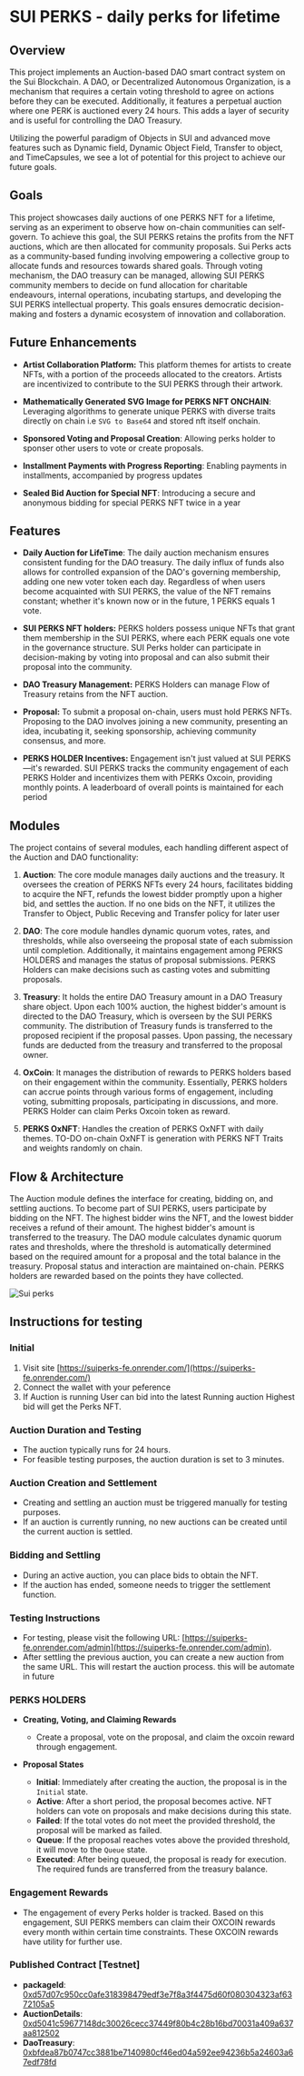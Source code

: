 # SUI PERKS - daily perks for lifetime

## Overview

This project implements an Auction-based DAO smart contract system on the Sui Blockchain. A DAO, or Decentralized Autonomous Organization, is a mechanism that requires a certain voting threshold to agree on actions before they can be executed. Additionally, it features a perpetual auction where one PERK is auctioned every 24 hours. This adds a layer of security and is useful for controlling the DAO Treasury.

Utilizing the powerful paradigm of Objects in SUI and advanced move features such as Dynamic field, Dynamic Object Field, Transfer to object, and TimeCapsules, we see a lot of potential for this project to achieve our future goals. 

## Goals 

This project showcases daily auctions of one PERKS NFT for a lifetime, serving as an experiment to observe how on-chain communities can self-govern. To achieve this goal, the SUI PERKS retains the profits from the NFT auctions, which are then allocated for community proposals. Sui Perks acts as a community-based funding involving empowering a collective group  to allocate funds and resources towards shared goals. Through voting mechanism, the DAO treasury can be managed, allowing SUI PERKS community members to decide on fund allocation for charitable endeavours, internal operations, incubating startups, and developing the SUI PERKS intellectual property. This goals ensures democratic decision-making and fosters a dynamic ecosystem of innovation and collaboration.

## Future Enhancements

- **Artist Collaboration Platform:** This platform themes for artists to create NFTs, with a portion of the proceeds allocated to the creators. Artists are incentivized to contribute to the SUI PERKS through their artwork.

- **Mathematically Generated SVG Image for PERKS NFT ONCHAIN**:  Leveraging algorithms to generate unique PERKS with diverse traits directly on chain i.e `SVG to Base64` and stored nft itself onchain.

- **Sponsored Voting and Proposal Creation**: Allowing perks holder to sponser other users to vote or create proposals.

- **Installment Payments with Progress Reporting**: Enabling payments in installments, accompanied by progress updates

- **Sealed Bid Auction for Special NFT**: Introducing a secure and anonymous bidding for special PERKS NFT twice in a year 


## Features 

- **Daily Auction for LifeTime**:  The daily auction mechanism ensures consistent funding for the DAO treasury. The daily influx of funds also allows for controlled expansion of the DAO's governing membership, adding one new voter token each day. Regardless of when users become acquainted with SUI PERKS, the value of the NFT remains constant; whether it's known now or in the future, 1 PERKS equals 1 vote.

- **SUI PERKS NFT holders:** PERKS holders possess unique NFTs that grant them membership in the SUI PERKS, where each PERK equals one vote in the governance structure. SUI Perks holder can participate in decision-making by voting into proposal and can also submit their proposal into the community. 

- **DAO Treasury Management:** PERKS Holders can manage Flow of Treasury retains from the NFT auction.

- **Proposal:** To submit a proposal on-chain, users must hold PERKS NFTs. Proposing to the DAO involves joining a new community, presenting an idea, incubating it, seeking sponsorship, achieving community consensus, and more.

- **PERKS HOLDER Incentives:** Engagement isn't just valued at SUI PERKS—it's rewarded. SUI PERKS tracks the community engagement of each PERKS Holder and incentivizes them with PERKs Oxcoin, providing monthly points. A leaderboard of overall points is maintained for each period


## Modules

The project contains of several modules, each handling different aspect of the Auction and DAO functionality: 

1. **Auction**: The core module manages daily auctions and the treasury. It oversees the creation of PERKS NFTs every 24 hours, facilitates bidding to acquire the NFT, refunds the lowest bidder promptly upon a higher bid, and settles the auction. If no one bids on the NFT, it utilizes the Transfer to Object, Public Receving and Transfer policy for later user

2. **DAO**: The core module handles dynamic quorum votes, rates, and thresholds, while also overseeing the proposal state of each submission until completion. Additionally, it maintains engagement among PERKS HOLDERS and manages the status of proposal submissions. PERKS Holders can make decisions such as casting votes and submitting proposals.

3. **Treasury**: It holds the entire DAO Treasury amount in a DAO Treasury share object. Upon each 100% auction, the highest bidder's amount is directed to the DAO Treasury, which is overseen by the SUI PERKS community. The distribution of Treasury funds is transferred to the proposed recipient if the proposal passes. Upon passing, the necessary funds are deducted from the treasury and transferred to the proposal owner.

4. **OxCoin**: It manages the distribution of rewards to PERKS holders based on their engagement within the community. Essentially, PERKS holders can accrue points through various forms of engagement, including voting, submitting proposals, participating in discussions, and more. PERKS Holder can claim Perks Oxcoin token as reward. 

5. **PERKS OxNFT**: Handles the creation of PERKS OxNFT with daily themes. TO-DO on-chain OxNFT is generation with PERKS NFT Traits and weights randomly on chain.


## Flow & Architecture 

The Auction module defines the interface for creating, bidding on, and settling auctions. To become part of SUI PERKS, users participate by bidding on the NFT. The highest bidder wins the NFT, and the lowest bidder receives a refund of their amount. The highest bidder's amount is transferred to the treasury. The DAO module calculates dynamic quorum rates and thresholds, where the threshold is automatically determined based on the required amount for a proposal and the total balance in the treasury. Proposal status and interaction are maintained on-chain. PERKS holders are rewarded based on the points they have collected.

![Sui perks](./suiarchitecture.png)

## Instructions for testing 

### Initial

1. Visit site  [https://suiperks-fe.onrender.com/](https://suiperks-fe.onrender.com/)
2. Connect the wallet with your peference 
3. If Auction is running  User can bid into the latest Running auction Highest bid will get the Perks NFT.


### Auction Duration and Testing

- The auction typically runs for 24 hours.
- For feasible testing purposes, the auction duration is set to 3 minutes.

### Auction Creation and Settlement

- Creating and settling an auction must be triggered manually for testing purposes.
- If an auction is currently running, no new auctions can be created until the current auction is settled.

### Bidding and Settling

- During an active auction, you can place bids to obtain the NFT.
- If the auction has ended, someone needs to trigger the settlement function.

### Testing Instructions

- For testing, please visit the following URL: [https://suiperks-fe.onrender.com/admin](https://suiperks-fe.onrender.com/admin).
- After settling the previous auction, you can create a new auction from the same URL. This will restart the auction process. this will be automate in future

### PERKS HOLDERS

- **Creating, Voting, and Claiming Rewards**
   - Create a proposal, vote on the proposal, and claim the oxcoin reward through engagement.

- **Proposal States**
   - **Initial**: Immediately after creating the auction, the proposal is in the `Initial` state.
   - **Active**: After a short period, the proposal becomes active. NFT holders can vote on proposals and make decisions during this state.
   - **Failed**: If the total votes do not meet the provided threshold, the proposal will be marked as failed.
   - **Queue**: If the proposal reaches votes above the provided threshold, it will move to the `Queue` state.
   - **Executed**: After being queued, the proposal is ready for execution. The required funds are transferred from the treasury balance.

### Engagement Rewards
- The engagement of every Perks holder is tracked. Based on this engagement, SUI PERKS members can claim their OXCOIN rewards every month within certain time constraints. These OXCOIN rewards have utility for further use.

### Published Contract [Testnet]

- **packageId**: [0xd57d07c950cc0afe318398479edf3e7f8a3f4475d60f080304323af6372105a5](https://suiscan.xyz/testnet/object/0xd57d07c950cc0afe318398479edf3e7f8a3f4475d60f080304323af6372105a5/txs)
- **AuctionDetails**: [0xd5041c59677148dc30026cecc37449f80b4c28b16bd70031a409a637aa812502](https://suiscan.xyz/testnet/object/0xd5041c59677148dc30026cecc37449f80b4c28b16bd70031a409a637aa812502)
- **DaoTreasury**: [0xbfdea87b0747cc3881be7140980cf46ed04a592ee94236b5a24603a67edf78fd](https://suiscan.xyz/testnet/object/0xbfdea87b0747cc3881be7140980cf46ed04a592ee94236b5a24603a67edf78fd)

